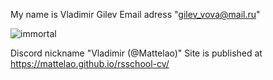 My name is Vladimir Gilev
Email adress "gilev_vova@mail.ru"

![immortal](https://user-images.githubusercontent.com/90214688/148101683-df68d3c4-0feb-4b6e-a52e-36bc68cb4654.jpg)

Discord nickname "Vladimir (@Mattelao)"
Site is published at https://mattelao.github.io/rsschool-cv/
